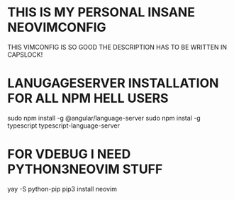 # THIS IS MY PERSONAL INSANE NEOVIMCONFIG

THIS VIMCONFIG IS SO GOOD THE DESCRIPTION HAS TO BE WRITTEN IN CAPSLOCK!

# LANUGAGESERVER INSTALLATION FOR ALL NPM HELL USERS
sudo npm install -g @angular/language-server
sudo npm instal -g typescript typescript-language-server

# FOR VDEBUG I NEED PYTHON3NEOVIM STUFF
yay -S python-pip
pip3 install neovim

